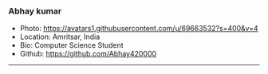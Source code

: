 ### Abhay kumar
- Photo: https://avatars1.githubusercontent.com/u/69663532?s=400&v=4
- Location: Amritsar, India
- Bio: Computer Science Student
- Github: https://github.com/Abhay420000
***
